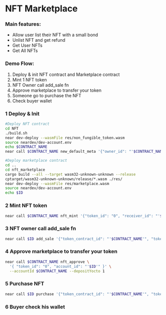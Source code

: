# NFT Marketplace

### Main features:
- Allow user list their NFT with a small bond
- Unlist NFT and get refund
- Get User NFTs
- Get All NFTs

### Demo Flow:
1. Deploy & init NFT contract and Marketplace contract
2. Mint 1 NFT token
3. NFT Owner call add_sale fn 
4. Approve marketplace to transfer your token
5. Someone go to purchase the NFT
6. Check buyer wallet

### 1 Deploy & Init
```sh
#Deploy NFT contract
cd NFT 
./build.sh
near dev-deploy --wasmFile res/non_fungible_token.wasm
source neardev/dev-account.env
echo $CONTRACT_NAME
near call $CONTRACT_NAME new_default_meta '{"owner_id": "'$CONTRACT_NAME'"}' --accountId $CONTRACT_NAME

#Deploy marketplace contract
cd ..
cd nft_marketplace
cargo build --all --target wasm32-unknown-unknown --release
cptarget/wasm32-unknown-unknown/release/*.wasm ./res/
near dev-deploy --wasmFile res/marketplace.wasm 
source neardev/dev-account.env
echo $ID
```

### 2 Mint NFT token
```sh
near call $CONTRACT_NAME nft_mint '{"token_id": "0", "receiver_id": "'$CONTRACT_NAME'", "token_metadata": { "title": "Olympus Mons", "description": "Tallest mountain in charted solar system", "media": "https://upload.wikimedia.org/wikipedia/commons/thumb/0/00/Olympus_Mons_alt.jpg/1024px-Olympus_Mons_alt.jpg", "copies": 1}}' --accountId $CONTRACT_NAME --deposit 0.1
```

### 3 NFT owner call add_sale fn
```sh
near call $ID add_sale '{"token_contract_id": "'$CONTRACT_NAME'", "token_id": "0", "price": "1_000_000_000_000_000_000_000_000", "on_behalf_of": "'$CONTRACT_NAME'"}' --accountId $CONTRACT_NAME --deposit 0.1
```

### 4 Approve marketplace to transfer your token
```sh
near call $CONTRACT_NAME nft_approve \
  '{ "token_id": "0", "account_id": "'$ID'" }' \
  --accountId $CONTRACT_NAME --depositYocto 1
```

### 5 Purchase NFT
```sh
near call $ID purchase '{"token_contract_id": "'$CONTRACT_NAME'", "token_id": "0"}' --accountId nft_buyer.testnet
```

### 6 Buyer check his wallet
 
